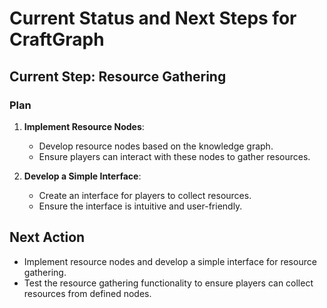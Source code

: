 # Current Status and Next Steps for CraftGraph

## Current Step: Resource Gathering

### Plan
1. **Implement Resource Nodes**:
   - Develop resource nodes based on the knowledge graph.
   - Ensure players can interact with these nodes to gather resources.

2. **Develop a Simple Interface**:
   - Create an interface for players to collect resources.
   - Ensure the interface is intuitive and user-friendly.

## Next Action
- Implement resource nodes and develop a simple interface for resource gathering.
- Test the resource gathering functionality to ensure players can collect resources from defined nodes.
